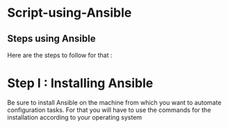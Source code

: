 # Script-using-Ansible
## Steps using Ansible

Here are the steps to follow for that :
# Step I : Installing Ansible
Be sure to install Ansible on the machine from which you want to automate configuration tasks.
For that you will have to use the commands for the installation according to your operating system
